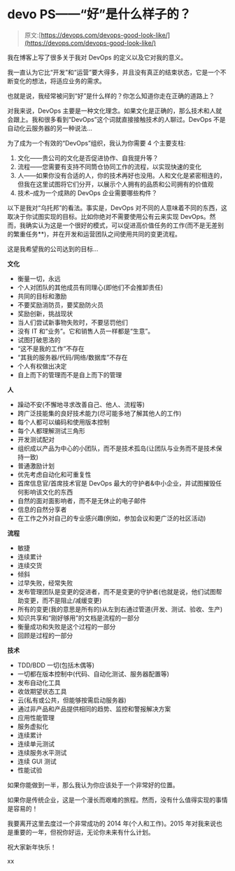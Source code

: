 # devo PS——“好”是什么样子的？

> 原文:[https://devops.com/devops-good-look-like/](https://devops.com/devops-good-look-like/)

我在博客上写了很多关于我对 DevOps 的定义以及它对我的意义。

我一直认为它比“开发”和“运营”要大得多，并且没有真正的结束状态，它是一个不断变化的想法，将适应业务的需求。

也就是说，我经常被问到“好”是什么样的？你怎么知道你走在正确的道路上？

对我来说，DevOps 主要是一种文化理念。如果文化是正确的，那么技术和人就会跟上。我和很多看到“DevOps”这个词就直接接触技术的人聊过。DevOps 不是自动化云服务器的另一种说法…

为了成为一个有效的“DevOps”组织，我认为你需要 4 个主要支柱:

1.  文化——贵公司的文化是否促进协作、自我提升等？
2.  流程——您需要有支持不同筒仓协同工作的流程，以实现快速的变化
3.  人——如果你没有合适的人，你的技术再好也没用。人和文化是紧密相连的，但我在这里试图将它们分开，以展示个人拥有的品质和公司拥有的价值观
4.  技术–成为一个成熟的 DevOps 企业需要哪些构件？

以下是我对“乌托邦”的看法。事实是，DevOps 对不同的人意味着不同的东西，这取决于你试图实现的目标。比如你绝对不需要使用公有云来实现 DevOps。然而，我确实认为这是一个很好的模式，可以促进高价值任务的工作(而不是无差别的繁重任务**)，并在开发和运营团队之间使用共同的变更流程。

这是我希望我的公司达到的目标…

**文化**

*   衡量一切，永远
*   个人对团队的其他成员有同理心(即他们不会推卸责任)
*   共同的目标和激励
*   不要奖励消防员，要奖励防火员
*   奖励创新，挑战现状
*   当人们尝试新事物失败时，不要惩罚他们
*   没有 IT 和“业务”。它和销售人员一样都是“生意”。
*   试图打破思洛的
*   “这不是我的工作”不存在
*   “其我的服务器/代码/网络/数据库”不存在
*   个人有权做出决定
*   自上而下的管理而不是自上而下的管理

**人**

*   躁动不安(不懈地寻求改善自己、他人、流程等)
*   跨广泛技能集的良好技术能力(尽可能多地了解其他人的工作)
*   每个人都可以编码和使用版本控制
*   每个人都理解测试三角形
*   开发测试配对
*   组织成以产品为中心的小团队，而不是技术孤岛(让团队与业务而不是技术保持一致)
*   普通激励计划
*   优先考虑自动化和可重复性
*   首席信息官/首席技术官是 DevOps 最大的守护者&中小企业，并试图摧毁任何影响该文化的东西
*   自然的面对面影响者，而不是无休止的电子邮件
*   信息的自然分享者
*   在工作之外对自己的专业感兴趣(例如，参加会议和更广泛的社区活动)

**流程**

*   敏捷
*   连续累计
*   连续交货
*   倾斜
*   过早失败，经常失败
*   发布管理团队是变更的促进者，而不是变更的守护者(也就是说，他们试图帮助变更，而不是阻止/减缓变更)
*   所有的变更(我的意思是所有的)从左到右通过管道(开发、测试、验收、生产)
*   知识共享和“刚好够用”的文档是流程的一部分
*   衡量成功和失败是这个过程的一部分
*   回顾是过程的一部分

**技术**

*   TDD/BDD 一切(包括木偶等)
*   一切都在版本控制中(代码、自动化测试、服务器配置等)
*   发布自动化工具
*   收敛期望状态工具
*   云(私有或公共，但能够按需启动服务器)
*   通过非产品和产品提供相同的趋势、监控和警报解决方案
*   应用性能管理
*   服务虚拟化
*   连续累计
*   连续单元测试
*   连续服务水平测试
*   连续 GUI 测试
*   性能试验

如果你能做到一半，那么我认为你应该处于一个非常好的位置。

如果你是传统企业，这是一个漫长而艰难的旅程。然而，没有什么值得实现的事情是容易的！

我要离开这里去度过一个非常成功的 2014 年(个人和工作)。2015 年对我来说也是重要的一年，但祝你好运，无论你未来有什么计划。

祝大家新年快乐！

xx